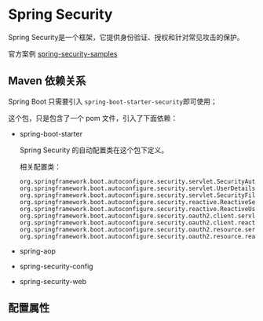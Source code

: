 # Spring Security

Spring Security是一个框架，它提供身份验证、授权和针对常见攻击的保护。

官方案例 [spring-security-samples](https://github.com/spring-projects/spring-security-samples)



## Maven 依赖关系

Spring Boot 只需要引入 `spring-boot-starter-security`即可使用；

这个包，只是包含了一个 pom 文件，引入了下面依赖：

+ spring-boot-starter

  Spring Security 的自动配置类在这个包下定义。

  相关配置类：

  ```
  org.springframework.boot.autoconfigure.security.servlet.SecurityAutoConfiguration,\
  org.springframework.boot.autoconfigure.security.servlet.UserDetailsServiceAutoConfiguration,\
  org.springframework.boot.autoconfigure.security.servlet.SecurityFilterAutoConfiguration,\
  org.springframework.boot.autoconfigure.security.reactive.ReactiveSecurityAutoConfiguration,\
  org.springframework.boot.autoconfigure.security.reactive.ReactiveUserDetailsServiceAutoConfiguration,\
  org.springframework.boot.autoconfigure.security.oauth2.client.servlet.OAuth2ClientAutoConfiguration,\
  org.springframework.boot.autoconfigure.security.oauth2.client.reactive.ReactiveOAuth2ClientAutoConfiguration,\
  org.springframework.boot.autoconfigure.security.oauth2.resource.servlet.OAuth2ResourceServerAutoConfiguration,\
  org.springframework.boot.autoconfigure.security.oauth2.resource.reactive.ReactiveOAuth2ResourceServerAutoConfiguration,\
  ```

+ spring-aop

+ spring-security-config

+ spring-security-web



## 配置属性